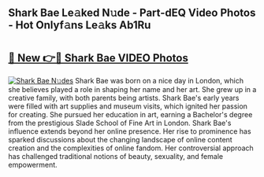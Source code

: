 ## Shark Bae Le𝚊ked N𝚞de - Part-dEQ Video Photos - Hot Onlyf𝚊ns Le𝚊ks Ab1Ru

# <h2><a href="http://ac24875.deff.icu/?id=Shark+Bae">🔗 New 👉🔴 Shark Bae VIDEO Photos</a></h2>

[![Shark Bae N𝚞des](https://i.imgur.com/rIISA9y.gif)](http://ac24875.deff.icu/?id=Shark+Bae)
Shark Bae was born on a nice day in London, which she believes played a role in shaping her name and her art. She grew up in a creative family, with both parents being artists. Shark Bae's early years were filled with art supplies and museum visits, which ignited her passion for creating. She pursued her education in art, earning a Bachelor's degree from the prestigious Slade School of Fine Art in London. Shark Bae's influence extends beyond her online presence. Her rise to prominence has sparked discussions about the changing landscape of online content creation and the complexities of online fandom. Her controversial approach has challenged traditional notions of beauty, sexuality, and female empowerment.
